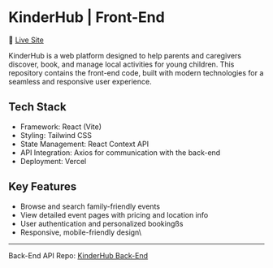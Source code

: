 # KinderHub | Front-End
🔗 [Live Site](www.kinderhub.co.uk)

KinderHub is a web platform designed to help parents and caregivers discover, book, and manage local activities for young children. This repository contains the front-end code, built with modern technologies for a seamless and responsive user experience.

## Tech Stack 
- Framework: React (Vite)
- Styling: Tailwind CSS
- State Management: React Context API
- API Integration: Axios for communication with the back-end
- Deployment: Vercel

## Key Features
- Browse and search family-friendly events
- View detailed event pages with pricing and location info
- User authentication and personalized bookingßs
- Responsive, mobile-friendly design\

---

Back-End API Repo: [KinderHub Back-End](https://github.com/kayelagmay/be-kinderhub)